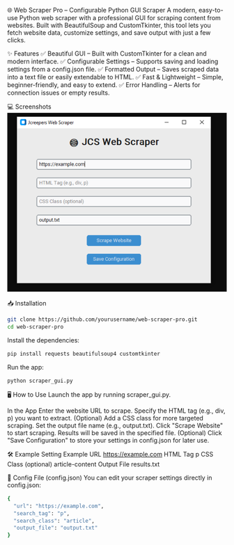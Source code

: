 🌐 Web Scraper Pro – Configurable Python GUI Scraper
A modern, easy-to-use Python web scraper with a professional GUI for scraping content from websites. Built with BeautifulSoup and CustomTkinter, this tool lets you fetch website data, customize settings, and save output with just a few clicks.

✨ Features
✅ Beautiful GUI – Built with CustomTkinter for a clean and modern interface.
✅ Configurable Settings – Supports saving and loading settings from a config.json file.
✅ Formatted Output – Saves scraped data into a text file or easily extendable to HTML.
✅ Fast & Lightweight – Simple, beginner-friendly, and easy to extend.
✅ Error Handling – Alerts for connection issues or empty results.

💻 Screenshots
![Web Scrapper](Scrapper.png)

📥 Installation
```bash
git clone https://github.com/yourusername/web-scraper-pro.git
cd web-scraper-pro
```
Install the dependencies:
```bash
pip install requests beautifulsoup4 customtkinter
```
Run the app:
```bash
python scraper_gui.py
```

🖥️ How to Use
Launch the app by running scraper_gui.py.

In the App
Enter the website URL to scrape.
Specify the HTML tag (e.g., div, p) you want to extract.
(Optional) Add a CSS class for more targeted scraping.
Set the output file name (e.g., output.txt).
Click "Scrape Website" to start scraping.
Results will be saved in the specified file.
(Optional) Click "Save Configuration" to store your settings in config.json for later use.

🛠 Example
Setting	Example
URL	https://example.com
HTML Tag	p
CSS Class (optional)	article-content
Output File	results.txt

📄 Config File (config.json)
You can edit your scraper settings directly in config.json:

```Bash
{
  "url": "https://example.com",
  "search_tag": "p",
  "search_class": "article",
  "output_file": "output.txt"
}
```

